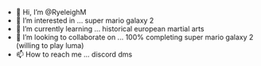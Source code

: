 - 👋 Hi, I’m @RyeleighM
- 👀 I’m interested in ... super mario galaxy 2
- 🌱 I’m currently learning ... historical european martial arts
- 💞️ I’m looking to collaborate on ... 100% completing super mario galaxy 2 (willing to play luma)
- 📫 How to reach me ... discord dms

<!---
RyeleighM/RyeleighM is a ✨ special ✨ repository because its `README.md` (this file) appears on your GitHub profile.
You can click the Preview link to take a look at your changes.
--->
